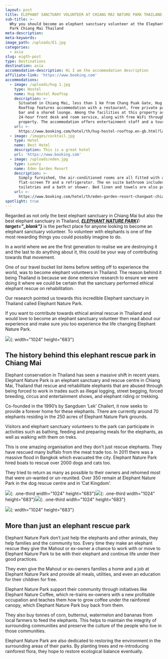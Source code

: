 ```yaml
---
layout: post
title: ELEPHANT SANCTUARY VOLUNTEER AT CHIANG MAI NATURE PARK THAILAND
sub-title: >-
  Why you should become an elephant sanctuary volunteer at the Elephant Nature
  Park Chiang Mai Thailand
meta-description:
meta-keywords:
image_path: /uploads/E1.jpg
categories:
  - asia
slug: eigth-post
type: Destinations
destination: asia
accommodation-description: Hi I am the accommodation description
affiliate-link: 'https://www.booking.com'
accommodations:
  - image: /uploads/hug 1.jpg
    type: Hostel
    name: Hug Hostel Rooftop
    description: >-
      Situated in Chiang Mai, less than 1 km from Chang Puak Gate, Hug Hostel
      Rooftop features accommodation with a restaurant, free private parking, a
      bar and a shared lounge. Among the facilities at this property are a
      24-hour front desk and room service, along with free WiFi throughout the
      property. The accommodation offers entertainment staff and a tour desk.
    url: >-
      https://www.booking.com/hotel/th/hug-hostel-rooftop.en-gb.html?label=gen173nr-1DCAEoggI46AdIM1gEaGiIAQGYAQm4AQfIAQzYAQPoAQGIAgGoAgO4ApPFne4FwAIB;sid=f7789395429c9a9cbae26d861859d3c5;dest_id=-3247115;dest_type=city;dist=0;group_adults=2;group_children=0;hapos=2;hpos=2;no_rooms=1;room1=A%2CA;sb_price_type=total;sr_order=popularity;srepoch=1573347995;srpvid=056807cde8380043;type=total;ucfs=1&#hotelTmpl
  - image: /images/cocktail.jpg
    type: Hotel
    name: Best Hotel
    description: This is a great hotel
    url: 'https://www.booking.com'
  - image: /uploads/eden.jpg
    type: Luxury
    name: Eden Garden Resort
    description: >-
      Simply furnished, the air-conditioned rooms are all fitted with a
      flat-screen TV and a refrigerator. The en suite bathroom includes free
      toiletries and a bath or shower. Bed linen and towels are also provided
    url: >-
      https://www.booking.com/hotel/th/eden-garden-resort-changwat-chiang-mai.en-gb.html?label=gen173nr-1DCAEoggI46AdIM1gEaGiIAQGYAQm4AQfIAQzYAQPoAQGIAgGoAgO4ApPFne4FwAIB;sid=f7789395429c9a9cbae26d861859d3c5;dest_id=-3247115;dest_type=city;dist=0;group_adults=2;group_children=0;hapos=1;hpos=1;no_rooms=1;room1=A%2CA;sb_price_type=total;sr_order=popularity;srepoch=1573347995;srpvid=056807cde8380043;type=total;ucfs=1&#hotelTmpl
spotlight: true
---
```


Regarded as not only the best elephant sanctuary in Chiang Mai but also the best elephant sanctuary in Thailand,&nbsp;***[ELEPHANT NATURE PARK](https://www.elephantnaturepark.org/){: target="_blank"}***&nbsp;is the perfect place for anyone looking to become an elephant sanctuary volunteer. To volunteer with elephants is one of the most rewarding things you could possibly imagine to do.

In a world where we are the first generation to realise we are destroying it and the last to do anything about it, this could be your way of contributing towards that movement.

One of our travel bucket list items before setting off to experience the world, was to become elephant volunteers in Thailand. The reason behind it being Thailand is because we done extensive research to ensure we were doing it where we could be certain that the sanctuary performed ethical elephant rescue on rehabilitation.

Our research pointed us towards this incredible Elephant sanctuary in Thailand called Elephant Nature Park.

If you want to contribute towards ethical animal rescue in Thailand and would love to become an elephant sanctuary volunteer then read about our experience and make sure you too experience the life changing Elephant Nature Park.

![](/uploads/e2.jpg){: width="1024" height="683"}

## The history behind this elephant rescue park in Chiang Mai

Elephant conservation in Thailand has seen a massive shift in recent years. Elephant Nature Park is an elephant sanctuary and rescue centre in Chiang Mai, Thailand that rescue and rehabilitate elephants that are abused through being forced to work in trades such as illegal logging, street begging, forced breeding, circus and entertainment shows, and elephant riding or trekking.

Co-founded in the 1990’s by Sangduen ‘Lek’ Chailert, it now seeks to provide a forever home for these elephants. There are currently around 70 elephants residing in the 250 acres of Elephant Nature Park grounds.

Visitors and elephant sanctuary volunteers to the park can participate in activities such as bathing, feeding and preparing meals for the elephants, as well as walking with them on treks.

This is one amazing organisation and they don’t just rescue elephants. They have rescued many buffalo from the meat trade too. In 2011 there was a massive flood in Bangkok which evacuated the city. Elephant Nature Park hired boats to rescue over 2000 dogs and cats too.

They tried to return as many as possible to their owners and rehomed most that were un-wanted or un-reunited. Over 350 remain at Elephant Nature Park in the dog rescue centre and in ’Cat Kingdom’.

![](/uploads/e4.jpg){: .one-third width="1024" height="683"}![](/uploads/e5.jpg){: .one-third width="1024" height="683"}![](/uploads/e6.jpg){: .one-third width="1024" height="683"}

![](/uploads/e7.jpg){: width="1024" height="683"}

## More than just an elephant rescue park

Elephant Nature Park don’t just help the elephants and other animals, they help families and the community too. Every time they make an elephant rescue they give the Mahout or ex-owner a chance to work with or move to Elephant Nature Park to be with their elephant and continue life under their good practices.

They even give the Mahout or ex-owners families a home and a job at Elephant Nature Park and provide all meals, utilities, and even an education for their children for free.

Elephant Nature Park support their community through initiatives like Elephant Nature Coffee, which re-trains ex-owners with a new profitable occupation and teaches them how to grow coffee under the rainforest canopy, which Elephant Nature Park buy back from them.

They also buy tonnes of corn, butternut, watermelon and bananas from local farmers to feed the elephants. This helps to maintain the integrity of surrounding communities and preserve the culture of the people who live in those communities.

Elephant Nature Park are also dedicated to restoring the environment in the surrounding areas of their parks. By planting trees and re-introducing rainforest flora, they hope to restore ecological balance eventually.